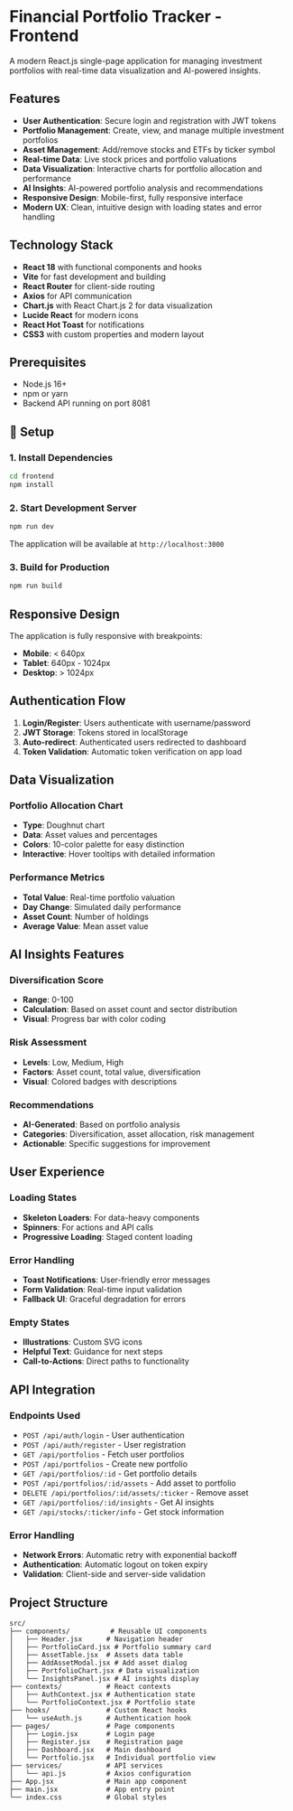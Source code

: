 # Financial Portfolio Tracker - Frontend

A modern React.js single-page application for managing investment portfolios with real-time data visualization and AI-powered insights.

## Features

- **User Authentication**: Secure login and registration with JWT tokens
- **Portfolio Management**: Create, view, and manage multiple investment portfolios
- **Asset Management**: Add/remove stocks and ETFs by ticker symbol
- **Real-time Data**: Live stock prices and portfolio valuations
- **Data Visualization**: Interactive charts for portfolio allocation and performance
- **AI Insights**: AI-powered portfolio analysis and recommendations
- **Responsive Design**: Mobile-first, fully responsive interface
- **Modern UX**: Clean, intuitive design with loading states and error handling

## Technology Stack

- **React 18** with functional components and hooks
- **Vite** for fast development and building
- **React Router** for client-side routing
- **Axios** for API communication
- **Chart.js** with React Chart.js 2 for data visualization
- **Lucide React** for modern icons
- **React Hot Toast** for notifications
- **CSS3** with custom properties and modern layout

## Prerequisites

- Node.js 16+
- npm or yarn
- Backend API running on port 8081

## 🔧 Setup

### 1. Install Dependencies

```bash
cd frontend
npm install
```

### 2. Start Development Server

```bash
npm run dev
```

The application will be available at `http://localhost:3000`

### 3. Build for Production

```bash
npm run build
```

## Responsive Design

The application is fully responsive with breakpoints:

- **Mobile**: < 640px
- **Tablet**: 640px - 1024px
- **Desktop**: > 1024px

## Authentication Flow

1. **Login/Register**: Users authenticate with username/password
2. **JWT Storage**: Tokens stored in localStorage
3. **Auto-redirect**: Authenticated users redirected to dashboard
4. **Token Validation**: Automatic token verification on app load

## Data Visualization

### Portfolio Allocation Chart

- **Type**: Doughnut chart
- **Data**: Asset values and percentages
- **Colors**: 10-color palette for easy distinction
- **Interactive**: Hover tooltips with detailed information

### Performance Metrics

- **Total Value**: Real-time portfolio valuation
- **Day Change**: Simulated daily performance
- **Asset Count**: Number of holdings
- **Average Value**: Mean asset value

## AI Insights Features

### Diversification Score

- **Range**: 0-100
- **Calculation**: Based on asset count and sector distribution
- **Visual**: Progress bar with color coding

### Risk Assessment

- **Levels**: Low, Medium, High
- **Factors**: Asset count, total value, diversification
- **Visual**: Colored badges with descriptions

### Recommendations

- **AI-Generated**: Based on portfolio analysis
- **Categories**: Diversification, asset allocation, risk management
- **Actionable**: Specific suggestions for improvement

## User Experience

### Loading States

- **Skeleton Loaders**: For data-heavy components
- **Spinners**: For actions and API calls
- **Progressive Loading**: Staged content loading

### Error Handling

- **Toast Notifications**: User-friendly error messages
- **Form Validation**: Real-time input validation
- **Fallback UI**: Graceful degradation for errors

### Empty States

- **Illustrations**: Custom SVG icons
- **Helpful Text**: Guidance for next steps
- **Call-to-Actions**: Direct paths to functionality

## API Integration

### Endpoints Used

- `POST /api/auth/login` - User authentication
- `POST /api/auth/register` - User registration
- `GET /api/portfolios` - Fetch user portfolios
- `POST /api/portfolios` - Create new portfolio
- `GET /api/portfolios/:id` - Get portfolio details
- `POST /api/portfolios/:id/assets` - Add asset to portfolio
- `DELETE /api/portfolios/:id/assets/:ticker` - Remove asset
- `GET /api/portfolios/:id/insights` - Get AI insights
- `GET /api/stocks/:ticker/info` - Get stock information

### Error Handling

- **Network Errors**: Automatic retry with exponential backoff
- **Authentication**: Automatic logout on token expiry
- **Validation**: Client-side and server-side validation

## Project Structure

```
src/
├── components/          # Reusable UI components
│   ├── Header.jsx      # Navigation header
│   ├── PortfolioCard.jsx # Portfolio summary card
│   ├── AssetTable.jsx  # Assets data table
│   ├── AddAssetModal.jsx # Add asset dialog
│   ├── PortfolioChart.jsx # Data visualization
│   └── InsightsPanel.jsx # AI insights display
├── contexts/           # React contexts
│   ├── AuthContext.jsx # Authentication state
│   └── PortfolioContext.jsx # Portfolio state
├── hooks/              # Custom React hooks
│   └── useAuth.js      # Authentication hook
├── pages/              # Page components
│   ├── Login.jsx       # Login page
│   ├── Register.jsx    # Registration page
│   ├── Dashboard.jsx   # Main dashboard
│   └── Portfolio.jsx   # Individual portfolio view
├── services/           # API services
│   └── api.js          # Axios configuration
├── App.jsx             # Main app component
├── main.jsx            # App entry point
└── index.css           # Global styles
```
